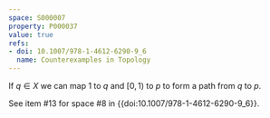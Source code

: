 ```yaml
---
space: S000007
property: P000037
value: true
refs:
- doi: 10.1007/978-1-4612-6290-9_6
  name: Counterexamples in Topology
---
```


If $q \in X$ we can map $1$ to $q$ and $[0,1)$ to $p$ to form a path from $q$ to $p$.

See item #13 for space #8 in {{doi:10.1007/978-1-4612-6290-9_6}}.
